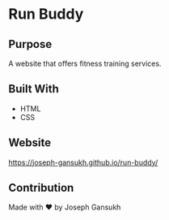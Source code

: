 # Run Buddy

## Purpose
A website that offers fitness training services.

## Built With
* HTML
* CSS

## Website
https://joseph-gansukh.github.io/run-buddy/

## Contribution
Made with ❤️ by Joseph Gansukh
